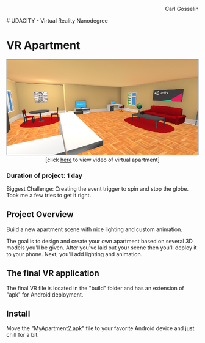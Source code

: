 <p align="right">
Carl Gosselin
</p>
# UDACITY - Virtual Reality Nanodegree

# VR Apartment
<p align="center">
<a target="_new" href="https://youtu.be/uLwX9iuOObM">
	<img src="screenshots/screenshot2-vr-apartment.png" width="600">
</a>
<br>[click <a target="_new" href="https://youtu.be/uLwX9iuOObM">here</a> to view video of virtual apartment]
</p>

### Duration of project:  1 day
Biggest Challenge:  Creating the event trigger to spin and stop the globe.  Took me a few tries to get it right.

## Project Overview
 
Build a new apartment scene with nice lighting and custom animation. 

The goal is to design and create your own apartment based on several 3D models you'll be given. 
After you've laid out your scene then you'll deploy it to your phone. 
Next, you'll add lighting and animation.


## The final VR application

The final VR file is located in the "build" folder and has an extension of "apk" for Android deployment.

## Install

Move the "MyApartment2.apk" file to your favorite Android device and just chill for a bit.

